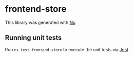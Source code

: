 # frontend-store

This library was generated with [Nx](https://nx.dev).

## Running unit tests

Run `nx test frontend-store` to execute the unit tests via [Jest](https://jestjs.io).
